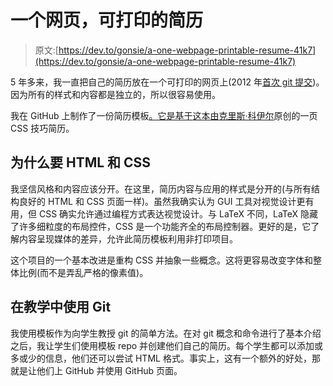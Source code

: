 # 一个网页，可打印的简历

> 原文:[https://dev.to/gonsie/a-one-webpage-printable-resume-41k7](https://dev.to/gonsie/a-one-webpage-printable-resume-41k7)

5 年多来，我一直把自己的简历放在一个可打印的网页上(2012 年[首次 git 提交](https://github.com/gonsie/gonsie.github.io/commit/c3b13b29035b6692d324b36d9e42ebf0db780361))。因为所有的样式和内容都是独立的，所以很容易使用。

我在 GitHub 上制作了一份简历模板[。它是基于](https://github.com/gonsie/Cthulu-Resume)[这本由](https://css-tricks.com/one-page-resume-site/)[克里斯·科伊尔](http://github.com/chriscoyier)原创的一页 CSS 技巧简历。

## [](#why-html-and-css)为什么要 HTML 和 CSS

我坚信风格和内容应该分开。在这里，简历内容与应用的样式是分开的(与所有结构良好的 HTML 和 CSS 页面一样)。虽然我确实认为 GUI 工具对视觉设计更有用，但 CSS 确实允许通过编程方式表达视觉设计。与 LaTeX 不同，LaTeX 隐藏了许多细粒度的布局控件，CSS 是一个功能齐全的布局控制器。更好的是，它了解内容呈现媒体的差异，允许此简历模板利用非打印项目。

这个项目的一个基本改进是重构 CSS 并抽象一些概念。这将更容易改变字体和整体比例(而不是弄乱严格的像素值)。

## [](#usefullness-in-teaching-git)在教学中使用 Git

我使用模板作为向学生教授 git 的简单方法。在对 git 概念和命令进行了基本介绍之后，我让学生们使用模板 repo 并创建他们自己的简历。每个学生都可以添加或多或少的信息，他们还可以尝试 HTML 格式。事实上，这有一个额外的好处，那就是让他们上 GitHub 并使用 GitHub 页面。